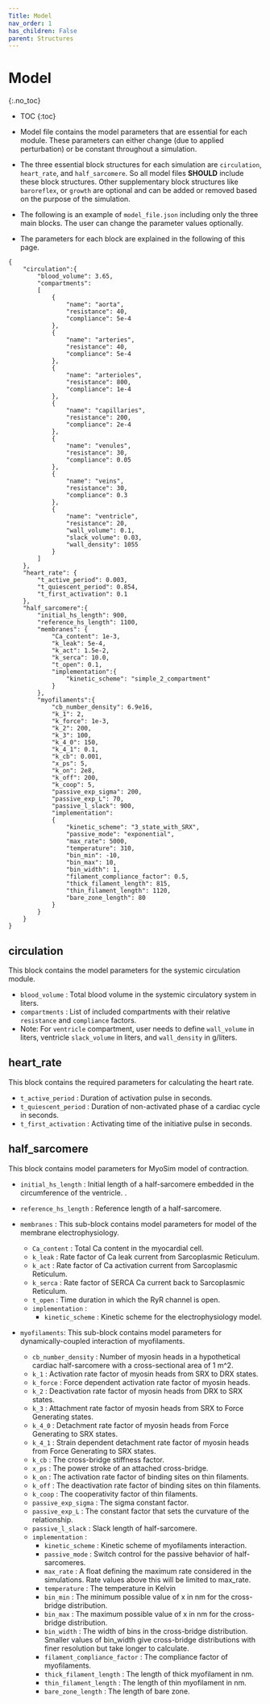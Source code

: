 ```yaml
---
Title: Model
nav_order: 1
has_children: False
parent: Structures
---
```

# Model
{:.no_toc}

* TOC
{:toc}


- Model file contains the model parameters that are essential for each module. These parameters can either change (due to applied perturbation) or be constant throughout a simulation.

- The three essential block structures for each simulation are `circulation`, `heart_rate`, and `half_sarcomere`. So all model files **SHOULD** include these block structures. Other supplementary block structures like `baroreflex`, or `growth` are optional and can be added or removed based on the purpose of the simulation.

- The following is an example of `model_file.json` including only the three main blocks. The user can change the parameter values optionally.
- The parameters for each block are explained in the following of this page.

````
{
    "circulation":{
        "blood_volume": 3.65,
        "compartments":
        [
            {
                "name": "aorta",
                "resistance": 40,
                "compliance": 5e-4
            },
            {
                "name": "arteries",
                "resistance": 40,
                "compliance": 5e-4
            },
            {
                "name": "arterioles",
                "resistance": 800,
                "compliance": 1e-4
            },
            {
                "name": "capillaries",
                "resistance": 200,
                "compliance": 2e-4
            },
            {
                "name": "venules",
                "resistance": 30,
                "compliance": 0.05
            },
            {
                "name": "veins",
                "resistance": 30,
                "compliance": 0.3
            },
            {
                "name": "ventricle",
                "resistance": 20,
                "wall_volume": 0.1,
                "slack_volume": 0.03,
                "wall_density": 1055
            }
        ]
    },
    "heart_rate": {
        "t_active_period": 0.003,
        "t_quiescent_period": 0.854,
        "t_first_activation": 0.1
    },
    "half_sarcomere":{
        "initial_hs_length": 900,
        "reference_hs_length": 1100,
        "membranes": {
            "Ca_content": 1e-3,
            "k_leak": 5e-4,
            "k_act": 1.5e-2,
            "k_serca": 10.0,
            "t_open": 0.1,
            "implementation":{
                "kinetic_scheme": "simple_2_compartment"
            }
        },
        "myofilaments":{
            "cb_number_density": 6.9e16,
            "k_1": 2,
            "k_force": 1e-3,
            "k_2": 200,
            "k_3": 100,
            "k_4_0": 150,
            "k_4_1": 0.1,
            "k_cb": 0.001,
            "x_ps": 5,
            "k_on": 2e8,
            "k_off": 200,
            "k_coop": 5,
            "passive_exp_sigma": 200,
            "passive_exp_L": 70,
            "passive_l_slack": 900,
            "implementation":
            {
                "kinetic_scheme": "3_state_with_SRX",
                "passive_mode": "exponential",
                "max_rate": 5000,
                "temperature": 310,
                "bin_min": -10,
                "bin_max": 10,
                "bin_width": 1,
                "filament_compliance_factor": 0.5,
                "thick_filament_length": 815,
                "thin_filament_length": 1120,
                "bare_zone_length": 80
            }
        }
    }
}
````

## circulation

This block contains the model parameters for the systemic circulation module.

- `blood_volume` : Total blood volume in the systemic circulatory system in liters.
- `compartments` : List of included compartments with their relative `resistance` and `compliance` factors.
- Note: For `ventricle` compartment, user needs to define `wall_volume` in liters, ventricle `slack_volume` in liters, and `wall_density` in g/liters.

## heart_rate

This block contains the required parameters for calculating the heart rate.

- `t_active_period` : Duration of activation pulse in seconds.
- `t_quiescent_period` : Duration of non-activated phase of a cardiac cycle in seconds.
- `t_first_activation` : Activating time of the initiative pulse in seconds.

## half_sarcomere

This block contains model parameters for MyoSim model of contraction.

- `initial_hs_length` : Initial length of a half-sarcomere embedded in the circumference of the ventricle. .
- `reference_hs_length` : Reference length of a half-sarcomere.
- `membranes` : This sub-block contains model parameters for model of the membrane electrophysiology.
    -  `Ca_content` : Total Ca content in the myocardial cell.
    -  `k_leak` : Rate factor of Ca leak current from Sarcoplasmic Reticulum.
    -  `k_act` : Rate factor of Ca activation current from Sarcoplasmic Reticulum.
    -  `k_serca` : Rate factor of SERCA Ca current back to Sarcoplasmic Reticulum.
    -  `t_open` : Time duration in which the RyR channel is open.
    -  `implementation` :
        -  `kinetic_scheme` : Kinetic scheme for the electrophysiology model.

- `myofilaments`: This sub-block contains model parameters for dynamically-coupled interaction of myofilaments.
    - `cb_number_density` : Number of myosin heads in a hypothetical cardiac half-sarcomere with a cross-sectional area of 1 m^2.
    - `k_1` : Activation rate factor of myosin heads from SRX to DRX states.
    - `k_force` : Force dependent activation rate factor of myosin heads.
    - `k_2` : Deactivation rate factor of myosin heads from DRX to SRX states.
    - `k_3` : Attachment rate factor of myosin heads from SRX to Force Generating states.
    - `k_4_0` : Detachment rate factor of myosin heads from Force Generating to SRX states.
    - `k_4_1` : Strain dependent detachment rate factor of myosin heads from Force Generating to SRX states.
    - `k_cb` : The cross-bridge stiffness factor.
    - `x_ps` : The power stroke of an attached cross-bridge.
    - `k_on` : The activation rate factor of binding sites on thin filaments.
    - `k_off` : The deactivation rate factor of binding sites on thin filaments.
    - `k_coop` : The cooperativity factor of thin filaments.
    - `passive_exp_sigma` : The sigma constant factor.
    - `passive_exp_L` : The constant factor that sets the curvature of the relationship.
    - `passive_l_slack` : Slack length of half-sarcomere.
    - `implementation` :
        - `kinetic_scheme` : Kinetic scheme of myofilaments interaction.
        - `passive_mode` : Switch control for the passive behavior of half-sarcomeres.
        - `max_rate` : A float defining the maximum rate considered in the simulations. Rate values above this will be limited to max_rate.
        - `temperature` : The temperature in Kelvin
        - `bin_min` : The minimum possible value of x in nm for the cross-bridge distribution.
        - `bin_max` : The maximum possible value of x in nm for the cross-bridge distribution.
        - `bin_width` : The width of bins in the cross-bridge distribution. Smaller values of bin_width give cross-bridge distributions with finer resolution but take longer to calculate.
        - `filament_compliance_factor` : The compliance factor of myofilaments.
        - `thick_filament_length` : The length of thick myofilament in nm.
        - `thin_filament_length` : The length of thin myofilament in nm.
        - `bare_zone_length` :  The length of bare zone.
